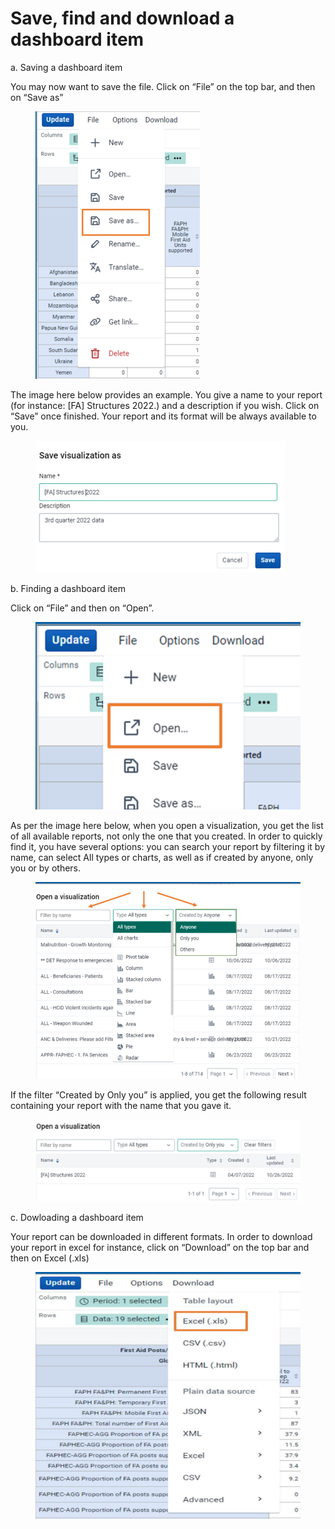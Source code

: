 # Save, find and download a dashboard item

a. Saving a dashboard item

You may now want to save the file. Click on “File” on the top bar, and then on “Save as”

<figure><img src="../../../.gitbook/assets/image (24).png" alt=""><figcaption></figcaption></figure>

The image here below provides an example. You give a name to your report (for instance: \[FA] Structures 2022.) and a description if you wish. Click on “Save” once finished. Your report and its format will be always available to you.

<figure><img src="../../../.gitbook/assets/image (25).png" alt=""><figcaption></figcaption></figure>

b. Finding a dashboard item

Click on “File” and then on “Open”.

<figure><img src="../../../.gitbook/assets/image (26).png" alt=""><figcaption></figcaption></figure>

As per the image here below, when you open a visualization, you get the list of all available reports, not only the one that you created. In order to quickly find it, you have several options: you can search your report by filtering it by name, can select All types or charts, as well as if created by anyone, only you or by others.



<figure><img src="../../../.gitbook/assets/image (27).png" alt=""><figcaption></figcaption></figure>

If the filter “Created by Only you” is applied, you get the following result containing your report with the name that you gave it.

<figure><img src="../../../.gitbook/assets/image (28).png" alt=""><figcaption></figcaption></figure>

c. Dowloading a dashboard item

Your report can be downloaded in different formats. In order to download your report in excel for instance, click on “Download” on the top bar and then on Excel (.xls)

<figure><img src="../../../.gitbook/assets/image (29).png" alt=""><figcaption></figcaption></figure>
